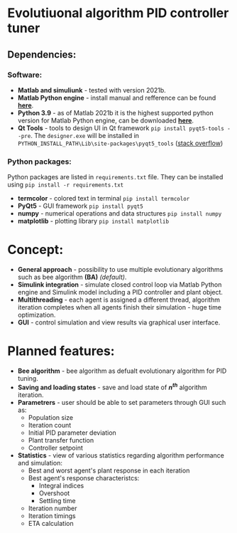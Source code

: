 # Evolutiuonal algorithm PID controller tuner

## Dependencies:

### Software:
* __Matlab and simuliunk__ - tested with version 2021b.
* __Matlab Python engine__ - install manual and refference can be found [__here__](https://www.mathworks.com/help/matlab/matlab_external/install-the-matlab-engine-for-python.html).
* __Python 3.9__ - as of Matlab 2021b it is the highest supported python version for Matlab Python engine, can be downloaded [__here__](https://www.python.org/downloads/release/python-3910/).
* __Qt Tools__ - tools to design UI in Qt framework ```pip install pyqt5-tools --pre```. The ```designer.exe``` will be installed in ```PYTHON_INSTALL_PATH\Lib\site-packages\pyqt5_tools``` ([stack overflow](https://stackoverflow.com/questions/30222572/how-to-install-qtdesigner))

### Python packages:
Python packages are listed in ```requirements.txt``` file. They can be installed using ```pip install -r requirements.txt```

* __termcolor__ - colored text in terminal ```pip install termcolor```
* __PyQt5__ - GUI framework ```pip install pyqt5```
* __numpy__ - numerical operations and data structures ```pip install numpy```
* __matplotlib__ - plotting library ```pip install matplotlib```

# Concept:
* __General approach__ - possibility to use multiple evolutionary algorithms such as bee algorithm __(BA)__ *(default)*.
* __Simulink integration__ - simulate closed control loop via Matlab Python engine and Simulink model including a PID controller and plant object.
* __Multithreading__ - each agent is assigned a different thread, algorithm iteration completes when all agents finish their simulation - huge time optimization.
* __GUI__ - control simulation and view results via graphical user interface.

# Planned features:
* __Bee algorithm__ - bee algorithm as defualt evolutionary algorithm for PID tuning.
* __Saving and loading states__ -  save and load state of ___n___<sup>___th___</sup> algorithm iteration.
* __Parametrers__ - user should be able to set parameters through GUI such as:
  * Population size
  * Iteration count
  * Initial PID parameter deviation
  * Plant transfer function
  * Controller setpoint
* __Statistics__ - view of various statistics regarding algorithm performance and simulation:
  * Best and worst agent's plant response in each iteration
  * Best agent's response characteristcs:
    * Integral indices
    * Overshoot
    * Settling time
  * Iteration number
  * Iteration timings
  * ETA calculation
